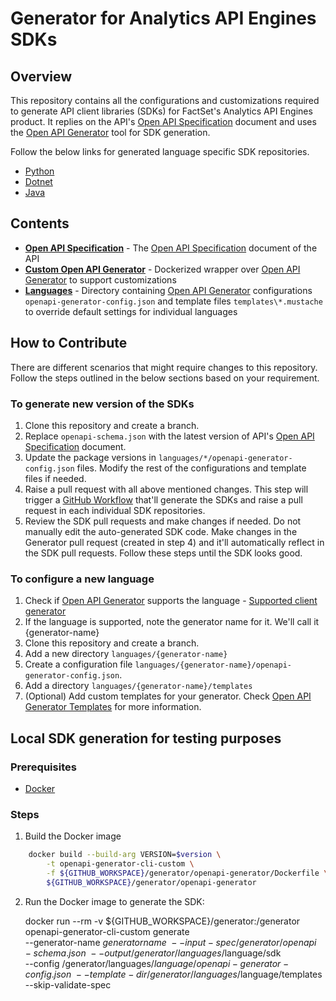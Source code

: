 # Generator for Analytics API Engines SDKs

## Overview

This repository contains all the configurations and customizations required to generate API client libraries (SDKs) for FactSet's Analytics API Engines product. It replies on the API's [Open API Specification](https://github.com/OAI/OpenAPI-Specification) document and uses the [Open API Generator](https://github.com/OpenAPITools/openapi-generator) tool for SDK generation.

Follow the below links for generated language specific SDK repositories.

* [Python](https://github.com/factset/analyticsapi-engines-python-sdk)
* [Dotnet](https://github.com/factset/analyticsapi-engines-dotnet-sdk)
* [Java](https://github.com/factset/analyticsapi-engines-java-sdk)

## Contents

* **[Open API Specification](openapi-schema.json)** - The [Open API Specification](https://github.com/OAI/OpenAPI-Specification) document of the API
* **[Custom Open API Generator](openapi-generator)** - Dockerized wrapper over [Open API Generator](https://github.com/OpenAPITools/openapi-generator) to support customizations
* **[Languages](languages)** - Directory containing [Open API Generator](https://github.com/OpenAPITools/openapi-generator) configurations `openapi-generator-config.json` and template files `templates\*.mustache` to override default settings for individual languages

## How to Contribute

There are different scenarios that might require changes to this repository. Follow the steps outlined in the below sections based on your requirement.

### To generate new version of the SDKs

1. Clone this repository and create a branch.
2. Replace `openapi-schema.json` with the latest version of API's [Open API Specification](https://github.com/OAI/OpenAPI-Specification) document.
3. Update the package versions in `languages/*/openapi-generator-config.json` files. Modify the rest of the configurations and template files if needed.
4. Raise a pull request with all above mentioned changes. This step will trigger a [GitHub Workflow](https://docs.github.com/en/actions/configuring-and-managing-workflows/configuring-and-managing-workflow-files-and-runs) that'll generate the SDKs and raise a pull request in each individual SDK repositories.
5. Review the SDK pull requests and make changes if needed. Do not manually edit the auto-generated SDK code. Make changes in the Generator pull request (created in step 4) and it'll automatically reflect in the SDK pull requests. Follow these steps until the SDK looks good.

### To configure a new language

1. Check if [Open API Generator](https://github.com/OpenAPITools/openapi-generator) supports the language - [Supported client generator](https://openapi-generator.tech/docs/generators#client-generators)
2. If the language is supported, note the generator name for it. We'll call it {generator-name}
3. Clone this repository and create a branch.
4. Add a new directory `languages/{generator-name}`
5. Create a configuration file `languages/{generator-name}/openapi-generator-config.json`.
6. Add a directory `languages/{generator-name}/templates`
7. (Optional) Add custom templates for your generator. Check [Open API Generator Templates](https://openapi-generator.tech/docs/templating) for more information.

## Local SDK generation for testing purposes

### Prerequisites

* [Docker](https://www.docker.com/)

### Steps

1. Build the Docker image

```bash
    docker build --build-arg VERSION=$version \
        -t openapi-generator-cli-custom \
        -f ${GITHUB_WORKSPACE}/generator/openapi-generator/Dockerfile \
        ${GITHUB_WORKSPACE}/generator/openapi-generator
```

2. Run the Docker image to generate the SDK:

    docker run --rm -v ${GITHUB_WORKSPACE}/generator:/generator \
        openapi-generator-cli-custom generate \
        --generator-name $generatorname \
        --input-spec /generator/openapi-schema.json \
        --output /generator/languages/$language/sdk \
        --config /generator/languages/$language/openapi-generator-config.json \
        --template-dir /generator/languages/$language/templates \
        --skip-validate-spec

